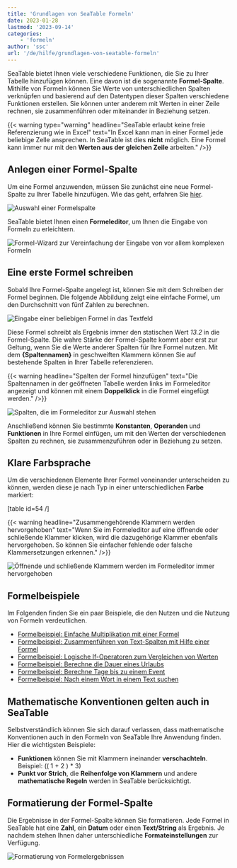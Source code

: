 ```yaml
---
title: 'Grundlagen von SeaTable Formeln'
date: 2023-01-28
lastmod: '2023-09-14'
categories:
    - 'formeln'
author: 'ssc'
url: '/de/hilfe/grundlagen-von-seatable-formeln'
---
```


SeaTable bietet Ihnen viele verschiedene Funktionen, die Sie zu Ihrer Tabelle hinzufügen können. Eine davon ist die sogenannte **Formel-Spalte**. Mithilfe von Formeln können Sie Werte von unterschiedlichen Spalten verknüpfen und basierend auf den Datentypen dieser Spalten verschiedene Funktionen erstellen. Sie können unter anderem mit Werten in einer Zeile rechnen, sie zusammenführen oder miteinander in Beziehung setzen.

{{< warning  type="warning" headline="SeaTable erlaubt keine freie Referenzierung wie in Excel"  text="In Excel kann man in einer Formel jede beliebige Zelle ansprechen. In SeaTable ist dies **nicht** möglich. Eine Formel kann immer nur mit den **Werten aus der gleichen Zeile** arbeiten." />}}

## Anlegen einer Formel-Spalte

Um eine Formel anzuwenden, müssen Sie zunächst eine neue Formel-Spalte zu Ihrer Tabelle hinzufügen. Wie das geht, erfahren Sie [hier](https://seatable.io/docs/arbeiten-mit-spalten/hinzufuegen-einer-spalte/).

![Auswahl einer Formelspalte](https://seatable.io/wp-content/uploads/2023/01/select-formula-column.png)

SeaTable bietet Ihnen einen **Formeleditor**, um Ihnen die Eingabe von Formeln zu erleichtern.

![Formel-Wizard zur Vereinfachung der Eingabe von vor allem komplexen Formeln](https://seatable.io/wp-content/uploads/2023/01/Formula.wizard.png)

## Eine erste Formel schreiben

Sobald Ihre Formel-Spalte angelegt ist, können Sie mit dem Schreiben der Formel beginnen. Die folgende Abbildung zeigt eine einfache Formel, um den Durchschnitt von fünf Zahlen zu berechnen.

![Eingabe einer beliebigen Formel in das Textfeld](https://seatable.io/wp-content/uploads/2023/01/input-formular.jpg)

Diese Formel schreibt als Ergebnis immer den statischen Wert _13.2_ in die Formel-Spalte. Die wahre Stärke der Formel-Spalte kommt aber erst zur Geltung, wenn Sie die Werte anderer Spalten für Ihre Formel nutzen. Mit dem **{Spaltennamen}** in geschweiften Klammern können Sie auf bestehende Spalten in Ihrer Tabelle referenzieren.

{{< warning headline="Spalten der Formel hinzufügen" text="Die Spaltennamen in der geöffneten Tabelle werden links im Formeleditor angezeigt und können mit einem **Doppelklick** in die Formel eingefügt werden." />}}

![Spalten, die im Formeleditor zur Auswahl stehen](https://seatable.io/wp-content/uploads/2023/01/columns-in-the-formula-editor.jpg)

Anschließend können Sie bestimmte **Konstanten**, **Operanden** und **Funktionen** in Ihre Formel einfügen, um mit den Werten der verschiedenen Spalten zu rechnen, sie zusammenzuführen oder in Beziehung zu setzen.

## Klare Farbsprache

Um die verschiedenen Elemente Ihrer Formel voneinander unterscheiden zu können, werden diese je nach Typ in einer unterschiedlichen **Farbe** markiert:

\[table id=54 /\]

{{< warning headline="Zusammengehörende Klammern werden hervorgehoben" text="Wenn Sie im Formeleditor auf eine öffnende oder schließende Klammer klicken, wird die dazugehörige Klammer ebenfalls hervorgehoben. So können Sie einfacher fehlende oder falsche Klammersetzungen erkennen." />}}

![Öffnende und schließende Klammern werden im Formeleditor immer hervorgehoben](https://seatable.io/wp-content/uploads/2023/01/example-brackets.png)

## Formelbeispiele

Im Folgenden finden Sie ein paar Beispiele, die den Nutzen und die Nutzung von Formeln verdeutlichen.

- [Formelbeispiel: Einfache Multiplikation mit einer Formel](https://seatable.io/docs/formeln/formelbeispiel-einfache-multiplikation-mit-einer-formel/)
- [Formelbeispiel: Zusammenführen von Text-Spalten mit Hilfe einer Formel](https://seatable.io/docs/formeln/formelbeispiel-zusammenfuehren-von-text-spalten-mit-hilfe-einer-formel/)
- [Formelbeispiel: Logische If-Operatoren zum Vergleichen von Werten](https://seatable.io/docs/formeln/formelbeispiel-logische-if-operatoren-zum-vergleichen-von-werten/)
- [Formelbeispiel: Berechne die Dauer eines Urlaubs](https://seatable.io/docs/formeln/formelbeispiel-berechne-die-dauer-eines-urlaubs/)
- [Formelbeispiel: Berechne Tage bis zu einem Event](https://seatable.io/docs/formeln/formelbeispiel-berechne-tage-bis-zu-einem-event/)
- [Formelbeispiel: Nach einem Wort in einem Text suchen](https://seatable.io/docs/formeln/formelbeispiel-nach-einem-wort-in-einem-text-suchen/)

## Mathematische Konventionen gelten auch in SeaTable

Selbstverständlich können Sie sich darauf verlassen, dass mathematische Konventionen auch in den Formeln von SeaTable Ihre Anwendung finden. Hier die wichtigsten Beispiele:

- **Funktionen** können Sie mit Klammern ineinander **verschachteln**. Beispiel: (( 1 + 2 ) \* 3)
- **Punkt vor Strich**, die **Reihenfolge von Klammern** und andere **mathematische Regeln** werden in SeaTable berücksichtigt.

## Formatierung der Formel-Spalte

Die Ergebnisse in der Formel-Spalte können Sie formatieren. Jede Formel in SeaTable hat eine **Zahl**, ein **Datum** oder einen **Text/String** als Ergebnis. Je nachdem stehen Ihnen daher unterschiedliche **Formateinstellungen** zur Verfügung.

![Formatierung von Formelergebnissen](https://seatable.io/wp-content/uploads/2023/01/Formatierung-von-Formelergebnissen.jpg)
